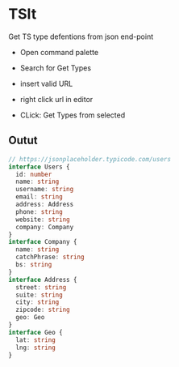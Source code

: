 # TSIt

Get TS type defentions from json end-point

- Open command palette
- Search for Get Types
- insert valid URL

- right click url in editor
- CLick: Get Types from selected

## Outut

```typescript
// https://jsonplaceholder.typicode.com/users
interface Users {
  id: number
  name: string
  username: string
  email: string
  address: Address
  phone: string
  website: string
  company: Company
}
interface Company {
  name: string
  catchPhrase: string
  bs: string
}
interface Address {
  street: string
  suite: string
  city: string
  zipcode: string
  geo: Geo
}
interface Geo {
  lat: string
  lng: string
}
```
